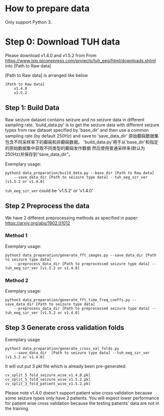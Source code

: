# How to prepare data

Only support Python 3.

# Step 0: Download TUH data
Please download v1.4.0 and v1.5.2 from From https://www.isip.piconepress.com/projects/tuh_eeg/html/downloads.shtml into [Path to Raw data]

[Path to Raw data] is arranged like below
```
[Path to Raw data]
    v1.4.0
    v1.5.2
```

## Step 1: Build Data
Raw seizure dataset contains seizure and no seizure data in different sampling rate. 
'build_data.py' is to get the seizure data with different seizure types from raw dataset specified by 'base_dir' and 
then use a common sampling rate (by default 250Hz) and save to 'save_data_dir'
原始癫痫数据集包含不同采样率下的癫痫和非癫痫数据。
'build_data.py'用于从'base_dir'和指定的原始数据集中获取不同类型的癫痫发作数据
然后使用普通采样率(默认为250Hz)并保存到“save_data_dir”。

Exemplary usage:                        
```
python3 data_preparation/build_data.py --base_dir [Path to Raw data]  
    --save_data_dir [Path to seizure type data] --tuh_eeg_szr_ver [v1.5.2 or v1.4.0]
```

`tuh_eeg_szr_ver` could be 'v1.5.2' or 'v1.4.0'


## Step 2 Preprocess the data
We have 2 different preprocessing methods as specified in paper: https://arxiv.org/abs/1902.01012

### Method 1
Exemplary usage:                        
```
python3 data_preparation/generate_fft_images.py --save_data_dir [Path to seizure type data] 
    --preprocess_data_dir [Path to preprocessed seizure type data] --tuh_eeg_szr_ver [v1.5.2 or v1.4.0]
```
### Method 2
Exemplary usage:                        
```
python3 data_preparation/generate_fft_time_freq_coeffs.py --save_data_dir [Path to seizure type data]
    --preprocess_data_dir [Path to preprocessed seizure type data] --tuh_eeg_szr_ver [v1.5.2 or v1.4.0]
```

## Step 3 Generate cross validation folds

Exemplary usage                    
```
python3 data_preparation/generate_cross_val_folds.py 
    --save_data_dir  [Path to seizure type data] --tuh_eeg_szr_ver [v1.5.2 or v1.4.0]
```
It will out put 3 pkl file which is already been pre-generated.
```
cv_split_5_fold_seizure_wise_v1.4.0.pkl
cv_split_5_fold_seizure_wise_v1.5.2.pkl
cv_split_3_fold_patient_wise_v1.5.2.pkl
```
Please note v1.4.0 doesn't support patient wise cross validation because some seizure types only have 2 patients. 
You will expect lower performance for patient wise cross validation because the testing patients' data are not in the training.